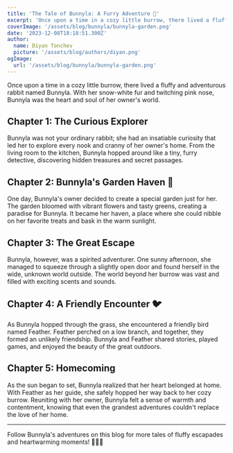 ```yaml
---
title: 'The Tale of Bunnyla: A Furry Adventure 🐰'
excerpt: 'Once upon a time in a cozy little burrow, there lived a fluffy and adventurous rabbit named Bunnyla. With her snow-white fur and twitching pink nose Bunnyla was the heart and soul of her owners world'
coverImage: '/assets/blog/bunnyla/bunnyla-garden.png'
date: '2023-12-08T18:18:51.300Z'
author:
  name: Diyan Tonchev
  picture: '/assets/blog/authors/diyan.png'
ogImage:
  url: '/assets/blog/bunnyla/bunnyla-garden.png'
---
```


Once upon a time in a cozy little burrow, there lived a fluffy and adventurous rabbit named Bunnyla. With her snow-white fur and twitching pink nose, Bunnyla was the heart and soul of her owner's world.

## Chapter 1: The Curious Explorer

Bunnyla was not your ordinary rabbit; she had an insatiable curiosity that led her to explore every nook and cranny of her owner's home. From the living room to the kitchen, Bunnyla hopped around like a tiny, furry detective, discovering hidden treasures and secret passages.

## Chapter 2: Bunnyla's Garden Haven 🌼

One day, Bunnyla's owner decided to create a special garden just for her. The garden bloomed with vibrant flowers and tasty greens, creating a paradise for Bunnyla. It became her haven, a place where she could nibble on her favorite treats and bask in the warm sunlight.

## Chapter 3: The Great Escape

Bunnyla, however, was a spirited adventurer. One sunny afternoon, she managed to squeeze through a slightly open door and found herself in the wide, unknown world outside. The world beyond her burrow was vast and filled with exciting scents and sounds.

## Chapter 4: A Friendly Encounter 🐦

As Bunnyla hopped through the grass, she encountered a friendly bird named Feather. Feather perched on a low branch, and together, they formed an unlikely friendship. Bunnyla and Feather shared stories, played games, and enjoyed the beauty of the great outdoors.

## Chapter 5: Homecoming

As the sun began to set, Bunnyla realized that her heart belonged at home. With Feather as her guide, she safely hopped her way back to her cozy burrow. Reuniting with her owner, Bunnyla felt a sense of warmth and contentment, knowing that even the grandest adventures couldn't replace the love of her home.

---

Follow Bunnyla's adventures on this blog for more tales of fluffy escapades and heartwarming moments! 🌈🐇✨
